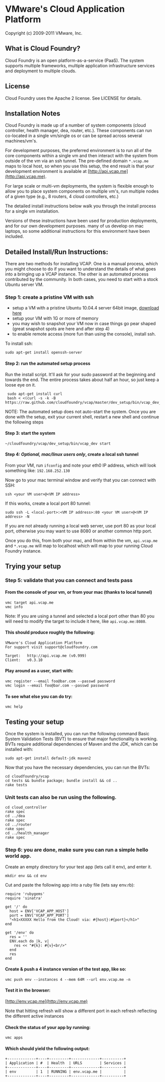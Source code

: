 VMware's Cloud Application Platform
===================================

Copyright (c) 2009-2011 VMware, Inc.

What is Cloud Foundry?
----------------------

Cloud Foundry is an open platform-as-a-service (PaaS). The system supports
multiple frameworks, multiple application infrastructure services and
deployment to multiple clouds.

License
-------

Cloud Foundry uses the Apache 2 license.  See LICENSE for details.

Installation Notes
------------------

Cloud Foundry is made up of a number of system components (cloud controller,
health manager, dea, router, etc.). These components can run co-located in a
single vm/single os or can be spread across several machines/vm's.

For development purposes, the preferred environment is to run all of the core
components within a single vm and then interact with the system from outside of
the vm via an ssh tunnel. The pre-defined domain `*.vcap.me` maps to local host,
so when you use this setup, the end result is that your development environment
is available at [http://api.vcap.me](http://api.vcap.me).

For large scale or multi-vm deployments, the system is flexible enough to allow
you to place system components on multiple vm's, run multiple nodes of a given
type (e.g., 8 routers, 4 cloud controllers, etc.)

The detailed install instructions below walk you through the install process
for a single vm installation.

Versions of these instructions have been used for production deployments, and
for our own development purposes. many of us develop on mac laptops, so some
additional instructions for this environment have been included.

Detailed Install/Run Instructions:
----------------------------------

There are two methods for installing VCAP.  One is a manual process, which you
might choose to do if you want to understand the details of what goes into
a bringing up a VCAP instance. The other is an automated process contributed
by the community. In both cases, you need to start with a stock Ubuntu
server VM.

### Step 1: create a pristine VM with ssh

* setup a VM with a pristine Ubuntu 10.04.4 server 64bit image,
  [download here](http://releases.ubuntu.com/lucid/)
* setup your VM with 1G or more of memory
* you may wish to snapshot your VM now in case things go pear shaped
  (great snapshot spots are here and after step 4)
* to enable remote access (more fun than using the console), install ssh.

To install ssh:

    sudo apt-get install openssh-server

#### Step 2: run the automated setup process
Run the install script. It'll ask for your sudo password at the beginning and
towards the end. The entire process takes about half an hour, so just keep a
loose eye on it.

     sudo apt-get install curl
     bash < <(curl -s -k -B https://raw.github.com/cloudfoundry/vcap/master/dev_setup/bin/vcap_dev_setup)

NOTE: The automated setup does not auto-start the system. Once you are
done with the setup, exit your current shell, restart a new shell and continue
the following steps

#### Step 3: start the system

    ~/cloudfoundry/vcap/dev_setup/bin/vcap_dev start

#### Step 4: *Optional, mac/linux users only*, create a local ssh tunnel

From your VM, run `ifconfig` and note your eth0 IP address, which will look something like: `192.168.252.130`

Now go to your mac terminal window and verify that you can connect with SSH:

    ssh <your VM user>@<VM IP address>

If this works, create a local port 80 tunnel:

    sudo ssh -L <local-port>:<VM IP address>:80 <your VM user>@<VM IP address> -N

If you are not already running a local web server, use port 80 as your local port,
otherwise you may want to use 8080 or another common http port.

Once you do this, from both your mac, and from within the vm, `api.vcap.me` and `*.vcap.me`
will map to localhost which will map to your running Cloud Foundry instance.


Trying your setup
-----------------

### Step 5: validate that you can connect and tests pass
#### From the console of your vm, or from your mac (thanks to local tunnel)

    vmc target api.vcap.me
    vmc info

Note: If you are using a tunnel and selected a local port other than 80 you
will need to modify the target to include it here, like `api.vcap.me:8080`.

#### This should produce roughly the following:

    VMware's Cloud Application Platform
    For support visit support@cloudfoundry.com

    Target:   http://api.vcap.me (v0.999)
    Client:   v0.3.10

#### Play around as a user, start with:
    vmc register --email foo@bar.com --passwd password
    vmc login --email foo@bar.com --passwd password

#### To see what else you can do try:
    vmc help

Testing your setup
------------------

Once the system is installed, you can run the following command Basic System
Validation Tests (BVT) to ensure that major functionality is working. BVTs
require additional dependencies of Maven and the JDK, which can be installed
with:

    sudo apt-get install default-jdk maven2

Now that you have the necessary dependencies, you can run the BVTs:

    cd cloudfoundry/vcap
    cd tests && bundle package; bundle install && cd ..
    rake tests

### Unit tests can also be run using the following.

    cd cloud_controller
    rake spec
    cd ../dea
    rake spec
    cd ../router
    rake spec
    cd ../health_manager
    rake spec

### Step 6: you are done, make sure you can run a simple hello world app.

Create an empty directory for your test app (lets call it env), and enter it.

    mkdir env && cd env

Cut and paste the following app into a ruby file (lets say env.rb):

    require 'rubygems'
    require 'sinatra'

    get '/' do
      host = ENV['VCAP_APP_HOST']
      port = ENV['VCAP_APP_PORT']
      "<h1>XXXXX Hello from the Cloud! via: #{host}:#{port}</h1>"
    end

    get '/env' do
      res = ''
      ENV.each do |k, v|
        res << "#{k}: #{v}<br/>"
      end
      res
    end

#### Create & push a 4 instance version of the test app, like so:
    vmc push env --instances 4 --mem 64M --url env.vcap.me -n

#### Test it in the browser:

[http://env.vcap.me](http://env.vcap.me)

Note that hitting refresh will show a different port in each refresh reflecting the different active instances

#### Check the status of your app by running:

    vmc apps

#### Which should yield the following output:

    +-------------+----+---------+-------------+----------+
    | Application | #  | Health  | URLS        | Services |
    +-------------+----+---------+-------------+----------+
    | env         | 1  | RUNNING | env.vcap.me |          |
    +-------------+----+---------+-------------+----------+
